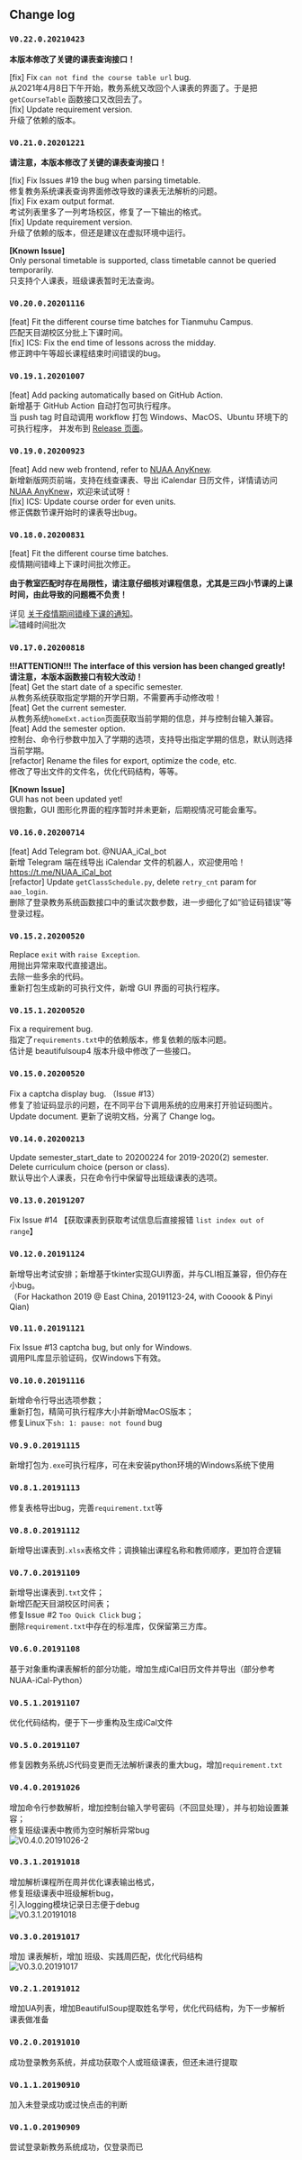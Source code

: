 ## Change log


### `V0.22.0.20210423`

**本版本修改了关键的课表查询接口！**  

[fix] Fix `can not find the course table url` bug.   
从2021年4月8日下午开始，教务系统又改回个人课表的界面了。于是把 `getCourseTable` 函数接口又改回去了。   
[fix] Update requirement version.    
升级了依赖的版本。  


### `V0.21.0.20201221`

**请注意，本版本修改了关键的课表查询接口！**  

[fix] Fix Issues #19 the bug when parsing timetable.  
修复教务系统课表查询界面修改导致的课表无法解析的问题。  
[fix] Fix exam output format.  
考试列表里多了一列考场校区，修复了一下输出的格式。  
[fix] Update requirement version.    
升级了依赖的版本，但还是建议在虚拟环境中运行。  

**[Known Issue]**  
Only personal timetable is supported, class timetable cannot be queried temporarily.  
只支持个人课表，班级课表暂时无法查询。  


### `V0.20.0.20201116`

[feat] Fit the different course time batches for Tianmuhu Campus.   
匹配天目湖校区分批上下课时间。  
[fix] ICS: Fix the end time of lessons across the midday.   
修正跨中午等超长课程结束时间错误的bug。


### `V0.19.1.20201007`
  
[feat] Add packing automatically based on GitHub Action.   
新增基于 GitHub Action 自动打包可执行程序。  
当 push tag 时自动调用 workflow 打包 Windows、MacOS、Ubuntu 环境下的可执行程序，
并发布到 [Release 页面](https://github.com/miaotony/NUAA_ClassSchedule/releases/)。  


### `V0.19.0.20200923`
  
[feat] Add new web frontend, refer to [NUAA AnyKnew](https://anyknew.a2os.club/Schedule?from=github).  
新增新版网页前端，支持在线查课表、导出 iCalendar 日历文件，详情请访问 [NUAA AnyKnew](https://anyknew.a2os.club/Schedule?from=github)，欢迎来试试呀！     
[fix] ICS: Update course order for even units.   
修正偶数节课开始时的课表导出bug。  


### `V0.18.0.20200831`
  
[feat] Fit the different course time batches.  
疫情期间错峰上下课时间批次修正。  

**由于教室匹配时存在局限性，请注意仔细核对课程信息，尤其是三四小节课的上课时间，由此导致的问题概不负责！**   

详见 [关于疫情期间错峰下课的通知](http://aao.nuaa.edu.cn/2020/0828/c11066a213716/page.htm)。  
![错峰时间批次](img/DifferentCourseBatches.png)  


### `V0.17.0.20200818`

**!!!ATTENTION!!! The interface of this version has been changed greatly!**    
**请注意，本版本函数接口有较大改动！**    
[feat] Get the start date of a specific semester.   
从教务系统获取指定学期的开学日期，不需要再手动修改啦！  
[feat] Get the current semester.   
从教务系统`homeExt.action`页面获取当前学期的信息，并与控制台输入兼容。  
[feat] Add the semester option.   
控制台、命令行参数中加入了学期的选项，支持导出指定学期的信息，默认则选择当前学期。  
[refactor] Rename the files for export, optimize the code, etc.   
修改了导出文件的文件名，优化代码结构，等等。  

**[Known Issue]**  
GUI has not been updated yet!   
很抱歉，GUI 图形化界面的程序暂时并未更新，后期视情况可能会重写。  


### `V0.16.0.20200714`

[feat] Add Telegram bot.  @NUAA_iCal_bot   
新增 Telegram 端在线导出 iCalendar 文件的机器人，欢迎使用哈！  https://t.me/NUAA_iCal_bot  
[refactor] Update `getClassSchedule.py`, delete `retry_cnt` param for `aao_login`.  
删除了登录教务系统函数接口中的重试次数参数，进一步细化了如“验证码错误”等登录过程。  

### `V0.15.2.20200520`

Replace `exit` with `raise Exception`.  
用抛出异常来取代直接退出。  
去除一些多余的代码。  
重新打包生成新的可执行文件，新增 GUI 界面的可执行程序。  

### `V0.15.1.20200520`

Fix a requirement bug.  
指定了`requirements.txt`中的依赖版本，修复依赖的版本问题。  
估计是 beautifulsoup4 版本升级中修改了一些接口。  

### `V0.15.0.20200520`

Fix a captcha display bug. （Issue #13）  
修复了验证码显示的问题，在不同平台下调用系统的应用来打开验证码图片。  
Update document. 更新了说明文档，分离了 Change log。

### `V0.14.0.20200213`

Update semester_start_date to 20200224 for 2019-2020(2) semester. Delete curriculum choice (person or class).   
默认导出个人课表，只在命令行中保留导出班级课表的选项。  

### `V0.13.0.20191207` 

Fix Issue #14 【获取课表到获取考试信息后直接报错 `list index out of range`】

### `V0.12.0.20191124` 

新增导出考试安排；新增基于tkinter实现GUI界面，并与CLI相互兼容，但仍存在小bug。  
（For Hackathon 2019 @ East China, 20191123-24, with Cooook & Pinyi Qian)    

### `V0.11.0.20191121` 

Fix Issue #13 captcha bug, but only for Windows.  
调用PIL库显示验证码，仅Windows下有效。    

### `V0.10.0.20191116` 

新增命令行导出选项参数；  
重新打包，精简可执行程序大小并新增MacOS版本；  
修复Linux下`sh: 1: pause: not found` bug  

### `V0.9.0.20191115` 

新增打包为`.exe`可执行程序，可在未安装python环境的Windows系统下使用  

### `V0.8.1.20191113` 

修复表格导出bug，完善`requirement.txt`等  

### `V0.8.0.20191112` 

新增导出课表到`.xlsx`表格文件；调换输出课程名称和教师顺序，更加符合逻辑   

### `V0.7.0.20191109` 

新增导出课表到`.txt`文件；  
新增匹配天目湖校区时间表；  
修复Issue #2 `Too Quick Click` bug；  
删除`requirement.txt`中存在的标准库，仅保留第三方库。  

### `V0.6.0.20191108` 

基于对象重构课表解析的部分功能，增加生成iCal日历文件并导出（部分参考NUAA-iCal-Python）  

### `V0.5.1.20191107`

优化代码结构，便于下一步重构及生成iCal文件  

### `V0.5.0.20191107` 

修复因教务系统JS代码变更而无法解析课表的重大bug，增加`requirement.txt`

### `V0.4.0.20191026` 

增加命令行参数解析，增加控制台输入学号密码（不回显处理），并与初始设置兼容；  
修复班级课表中教师为空时解析异常bug  
![V0.4.0.20191026-2](img/V0.4.0.20191026-2.png)  

### `V0.3.1.20191018` 

增加解析课程所在周并优化课表输出格式，  
修复班级课表中班级解析bug，  
引入logging模块记录日志便于debug  
![V0.3.1.20191018](img/V0.3.1.20191018.png)

### `V0.3.0.20191017` 

增加 课表解析，增加 班级、实践周匹配，优化代码结构   
![V0.3.0.20191017](img/V0.3.0.20191017.png)  

### `V0.2.1.20191012` 

增加UA列表，增加BeautifulSoup提取姓名学号，优化代码结构，为下一步解析课表做准备  

### `V0.2.0.20191010` 

成功登录教务系统，并成功获取个人或班级课表，但还未进行提取  

### `V0.1.1.20190910` 

加入未登录成功或过快点击的判断  

### `V0.1.0.20190909` 

尝试登录新教务系统成功，仅登录而已  

